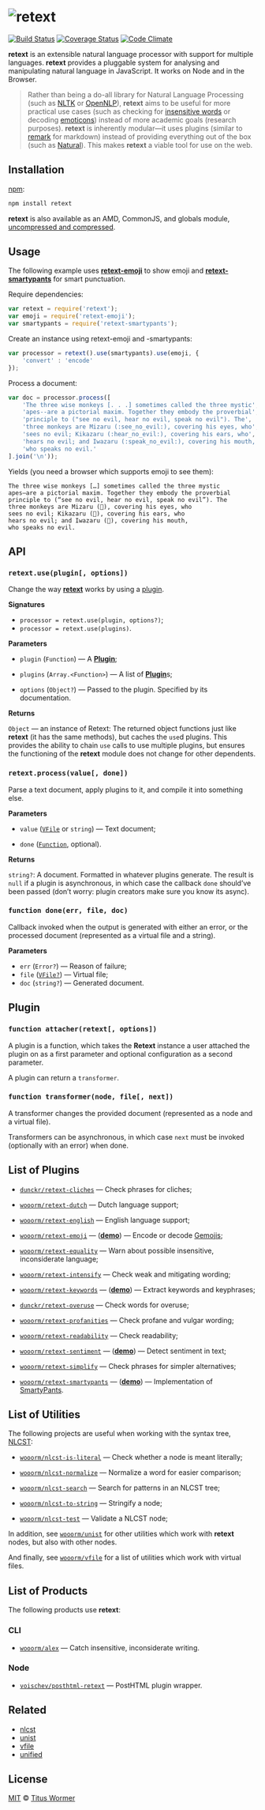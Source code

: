 # ![retext][logo]

[![Build Status][build-badge]][build-status]
[![Coverage Status][coverage-badge]][coverage-status]
[![Code Climate][climate-badge]][climate-status]

**retext** is an extensible natural language processor with support for
multiple languages. **retext** provides a pluggable system for analysing
and manipulating natural language in JavaScript. It works on Node and
in the Browser.

> Rather than being a do-all library for Natural Language Processing
> (such as [NLTK][] or [OpenNLP][]), **retext** aims to be useful for
> more practical use cases (such as checking for [insensitive words][alex]
> or decoding [emoticons][retext-emoji]) instead of more academic
> goals (research purposes).
> **retext** is inherently modular—it uses plugins (similar to
> [remark][] for markdown) instead of providing everything out of
> the box (such as  [Natural][]). This makes **retext** a viable
> tool for use on the web.

## Installation

[npm][]:

```bash
npm install retext
```

**retext** is also available as an AMD, CommonJS, and globals module,
[uncompressed and compressed][releases].

## Usage

The following example uses [**retext-emoji**][retext-emoji] to show
emoji and [**retext-smartypants**][retext-smartypants] for smart
punctuation.

Require dependencies:

```javascript
var retext = require('retext');
var emoji = require('retext-emoji');
var smartypants = require('retext-smartypants');
```

Create an instance using retext-emoji and -smartypants:

```javascript
var processor = retext().use(smartypants).use(emoji, {
    'convert' : 'encode'
});
```

Process a document:

```javascript
var doc = processor.process([
    'The three wise monkeys [. . .] sometimes called the three mystic',
    'apes--are a pictorial maxim. Together they embody the proverbial',
    'principle to ("see no evil, hear no evil, speak no evil"). The',
    'three monkeys are Mizaru (:see_no_evil:), covering his eyes, who',
    'sees no evil; Kikazaru (:hear_no_evil:), covering his ears, who',
    'hears no evil; and Iwazaru (:speak_no_evil:), covering his mouth,',
    'who speaks no evil.'
].join('\n'));
```

Yields (you need a browser which supports emoji to see them):

```text
The three wise monkeys […] sometimes called the three mystic
apes—are a pictorial maxim. Together they embody the proverbial
principle to (“see no evil, hear no evil, speak no evil”). The
three monkeys are Mizaru (🙈), covering his eyes, who
sees no evil; Kikazaru (🙉), covering his ears, who
hears no evil; and Iwazaru (🙊), covering his mouth,
who speaks no evil.
```

## API

### `retext.use(plugin[, options])`

Change the way [**retext**][api] works by using a [plugin][].

**Signatures**

*   `processor = retext.use(plugin, options?)`;
*   `processor = retext.use(plugins)`.

**Parameters**

*   `plugin` (`Function`) — A [**Plugin**][plugin];

*   `plugins` (`Array.<Function>`) — A list of [**Plugin**][plugin]s;

*   `options` (`Object?`) — Passed to the plugin. Specified by its
    documentation.

**Returns**

`Object` — an instance of Retext: The returned object functions just like
**retext** (it has the same methods), but caches the `use`d plugins. This
provides the ability to chain `use` calls to use multiple plugins, but
ensures the functioning of the **retext** module does not change for other
dependents.

### `retext.process(value[, done])`

Parse a text document, apply plugins to it, and compile it into
something else.

**Parameters**

*   `value` ([`VFile`][vfile] or `string`)
    — Text document;

*   `done` ([`Function`][done], optional).

**Returns**

`string?`: A document. Formatted in whatever plugins generate. The result is
`null` if a plugin is asynchronous, in which case the callback `done` should’ve
been passed (don’t worry: plugin creators make sure you know its async).

### `function done(err, file, doc)`

Callback invoked when the output is generated with either an error, or the
processed document (represented as a virtual file and a string).

**Parameters**

*   `err` (`Error?`) — Reason of failure;
*   `file` ([`VFile?`][vfile]) — Virtual file;
*   `doc` (`string?`) — Generated document.

## Plugin

### `function attacher(retext[, options])`

A plugin is a function, which takes the **Retext** instance a user attached
the plugin on as a first parameter and optional configuration as a second
parameter.

A plugin can return a `transformer`.

### `function transformer(node, file[, next])`

A transformer changes the provided document (represented as a node and a
virtual file).

Transformers can be asynchronous, in which case `next` must be invoked
(optionally with an error) when done.

## List of Plugins

*   [`dunckr/retext-cliches`](https://github.com/dunckr/retext-cliches)
    — Check phrases for cliches;

*   [`wooorm/retext-dutch`](https://github.com/wooorm/retext-dutch)
    — Dutch language support;

*   [`wooorm/retext-english`](https://github.com/wooorm/retext-english)
    — English language support;

*   [`wooorm/retext-emoji`](https://github.com/wooorm/retext-emoji)
    — (**[demo](http://wooorm.github.io/retext-emoji/)**)
    — Encode or decode [Gemojis](https://github.com/github/gemoji);

*   [`wooorm/retext-equality`](https://github.com/wooorm/retext-equality)
    — Warn about possible insensitive, inconsiderate language;

*   [`wooorm/retext-intensify`](https://github.com/wooorm/retext-intensify)
    — Check weak and mitigating wording;

*   [`wooorm/retext-keywords`](https://github.com/wooorm/retext-keywords)
    — (**[demo](http://wooorm.github.io/retext-keywords/)**)
    — Extract keywords and keyphrases;

*   [`dunckr/retext-overuse`](https://github.com/dunckr/retext-overuse)
    — Check words for overuse;

*   [`wooorm/retext-profanities`](https://github.com/wooorm/retext-profanities)
    — Check profane and vulgar wording;

*   [`wooorm/retext-readability`](https://github.com/wooorm/retext-readability)
    — Check readability;

*   [`wooorm/retext-sentiment`](https://github.com/wooorm/retext-sentiment)
    — (**[demo](http://wooorm.github.io/retext-sentiment/)**)
    — Detect sentiment in text;

*   [`wooorm/retext-simplify`](https://github.com/wooorm/retext-simplify)
    — Check phrases for simpler alternatives;

*   [`wooorm/retext-smartypants`](https://github.com/wooorm/retext-smartypants)
    — (**[demo](http://wooorm.github.io/retext-smartypants/)**)
    — Implementation of [SmartyPants](http://daringfireball.net/projects/smartypants/).

## List of Utilities

The following projects are useful when working with the syntax tree,
[NLCST][]:

*   [`wooorm/nlcst-is-literal`](https://github.com/wooorm/nlcst-is-literal)
    — Check whether a node is meant literally;

*   [`wooorm/nlcst-normalize`](https://github.com/wooorm/nlcst-normalize)
    — Normalize a word for easier comparison;

*   [`wooorm/nlcst-search`](https://github.com/wooorm/nlcst-search)
    — Search for patterns in an NLCST tree;

*   [`wooorm/nlcst-to-string`](https://github.com/wooorm/nlcst-to-string)
    — Stringify a node;

*   [`wooorm/nlcst-test`](https://github.com/wooorm/nlcst-test)
    — Validate a NLCST node;

In addition, see [`wooorm/unist`][unist] for other utilities which
work with **retext** nodes, but also with other nodes.

And finally, see [`wooorm/vfile`][vfile] for a list of utilities which
work with virtual files.

## List of Products

The following products use **retext**:

### CLI

*   [`wooorm/alex`](https://github.com/wooorm/alex)
    — Catch insensitive, inconsiderate writing.

### Node

*   [`voischev/posthtml-retext`](https://github.com/voischev/posthtml-retext)
    — PostHTML plugin wrapper.

## Related

*   [nlcst][]
*   [unist][]
*   [vfile][]
*   [unified][]

## License

[MIT][license] © [Titus Wormer][author]

<!-- Definitions -->

[logo]: https://cdn.rawgit.com/wooorm/retext/master/logo.svg

[build-badge]: https://img.shields.io/travis/wooorm/retext.svg

[build-status]: https://travis-ci.org/wooorm/retext

[coverage-badge]: https://img.shields.io/codecov/c/github/wooorm/retext.svg

[coverage-status]: https://codecov.io/github/wooorm/retext

[climate-badge]: http://img.shields.io/codeclimate/github/wooorm/retext.svg

[climate-status]: https://codeclimate.com/github/wooorm/retext

[author]: http://wooorm.com

[npm]: https://docs.npmjs.com/cli/install

[releases]: https://github.com/wooorm/retext/releases

[vfile]: https://github.com/wooorm/vfile

[unist]: https://github.com/wooorm/unist

[nlcst]: https://github.com/wooorm/nlcst

[unified]: https://github.com/wooorm/unified

[api]: #api

[plugin]: #plugin

[done]: #function-doneerr-file-doc

[license]: LICENSE

[nltk]: http://www.nltk.org

[opennlp]: https://opennlp.apache.org

[alex]: https://github.com/wooorm/alex

[retext-emoji]: https://github.com/wooorm/retext-emoji

[remark]: https://github.com/wooorm/remark

[natural]: https://github.com/NaturalNode/natural

[retext-smartypants]: https://github.com/wooorm/retext-smartypants
